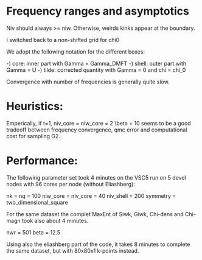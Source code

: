# Frequency ranges and asymptotics

Niv should always >= niw. Otherwise, weirds kinks appear at the boundary.

I switched back to a non-shifted grid for chi0 

We adopt the following notation for the different boxes: 

-) core: inner part with Gamma = Gamma_DMFT 
-) shell: outer part with Gamma = U
-) tilde: corrected quantity with Gamma = 0 and chi = chi_0

Convergence with number of frequencies is generally quite slow.

# Heuristics: 

Emperically, if t=1,  niv_core = niw_core = 2 \beta + 10 seems to be a good tradeoff between frequency convergence, qmc error and 
computational cost for sampling G2. 

# Performance: 

The following parameter set took 4 minutes on the VSC5 run on 5 devel nodes with 96 cores per node (without Eliashberg): 

nk = nq = 100 
niw_core = niv_core = 40 
niv_shell = 200 
symmetry = two_dimensional_square

For the same dataset the complet MaxEnt of Siwk, Giwk, Chi-dens and Chi-magn took also about 4 minutes. 

nwr = 501 
beta = 12.5 

Using also the eliashberg part of the code, it takes 8 minutes to complete the same dataset, but with 80x80x1 k-points instead.